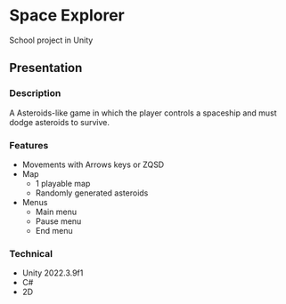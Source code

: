 # Space Explorer

School project in Unity

## Presentation

### Description

A Asteroids-like game in which the player controls a spaceship and must dodge asteroids to survive.

### Features

- Movements with Arrows keys or ZQSD
- Map
  - 1 playable map
  - Randomly generated asteroids
- Menus
  - Main menu
  - Pause menu
  - End menu

### Technical

- Unity 2022.3.9f1
- C#
- 2D
